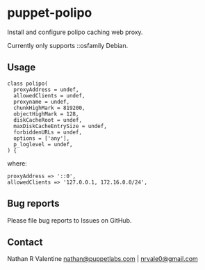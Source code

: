 # puppet-polipo

Install and configure polipo caching web proxy.

Currently only supports ::osfamily Debian.

## Usage 

    class polipo(
      proxyAddress = undef,
      allowedClients = undef,
      proxyname = undef,
      chunkHighMark = 819200,
      objectHighMark = 128,
      diskCacheRoot = undef,
      maxDiskCacheEntrySize = undef,
      forbiddenURLs = undef,
      options = ['any'],
      p_loglevel = undef,
    ) {

where:

    proxyAddress => '::0',
    allowedClients => '127.0.0.1, 172.16.0.0/24', 

## Bug reports
Please file bug reports to Issues on GitHub.

## Contact
Nathan R Valentine <nathan@puppetlabs.com> | <nrvale0@gmail.com>
